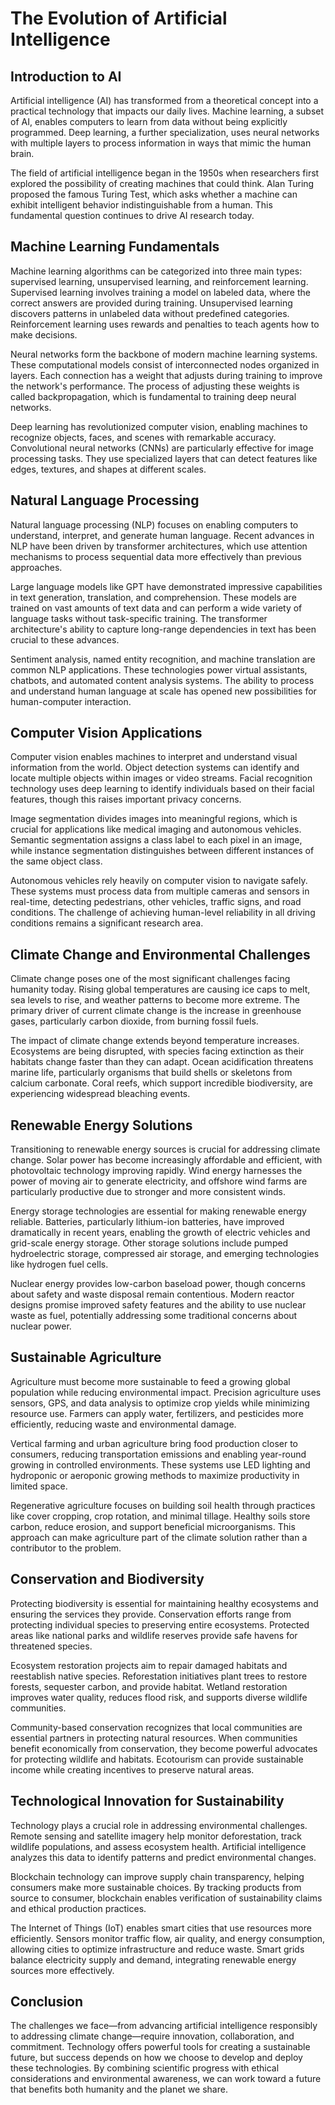 # The Evolution of Artificial Intelligence

## Introduction to AI

Artificial intelligence (AI) has transformed from a theoretical concept into a practical technology that impacts our daily lives. Machine learning, a subset of AI, enables computers to learn from data without being explicitly programmed. Deep learning, a further specialization, uses neural networks with multiple layers to process information in ways that mimic the human brain.

The field of artificial intelligence began in the 1950s when researchers first explored the possibility of creating machines that could think. Alan Turing proposed the famous Turing Test, which asks whether a machine can exhibit intelligent behavior indistinguishable from a human. This fundamental question continues to drive AI research today.

## Machine Learning Fundamentals

Machine learning algorithms can be categorized into three main types: supervised learning, unsupervised learning, and reinforcement learning. Supervised learning involves training a model on labeled data, where the correct answers are provided during training. Unsupervised learning discovers patterns in unlabeled data without predefined categories. Reinforcement learning uses rewards and penalties to teach agents how to make decisions.

Neural networks form the backbone of modern machine learning systems. These computational models consist of interconnected nodes organized in layers. Each connection has a weight that adjusts during training to improve the network's performance. The process of adjusting these weights is called backpropagation, which is fundamental to training deep neural networks.

Deep learning has revolutionized computer vision, enabling machines to recognize objects, faces, and scenes with remarkable accuracy. Convolutional neural networks (CNNs) are particularly effective for image processing tasks. They use specialized layers that can detect features like edges, textures, and shapes at different scales.

## Natural Language Processing

Natural language processing (NLP) focuses on enabling computers to understand, interpret, and generate human language. Recent advances in NLP have been driven by transformer architectures, which use attention mechanisms to process sequential data more effectively than previous approaches.

Large language models like GPT have demonstrated impressive capabilities in text generation, translation, and comprehension. These models are trained on vast amounts of text data and can perform a wide variety of language tasks without task-specific training. The transformer architecture's ability to capture long-range dependencies in text has been crucial to these advances.

Sentiment analysis, named entity recognition, and machine translation are common NLP applications. These technologies power virtual assistants, chatbots, and automated content analysis systems. The ability to process and understand human language at scale has opened new possibilities for human-computer interaction.

## Computer Vision Applications

Computer vision enables machines to interpret and understand visual information from the world. Object detection systems can identify and locate multiple objects within images or video streams. Facial recognition technology uses deep learning to identify individuals based on their facial features, though this raises important privacy concerns.

Image segmentation divides images into meaningful regions, which is crucial for applications like medical imaging and autonomous vehicles. Semantic segmentation assigns a class label to each pixel in an image, while instance segmentation distinguishes between different instances of the same object class.

Autonomous vehicles rely heavily on computer vision to navigate safely. These systems must process data from multiple cameras and sensors in real-time, detecting pedestrians, other vehicles, traffic signs, and road conditions. The challenge of achieving human-level reliability in all driving conditions remains a significant research area.

## Climate Change and Environmental Challenges

Climate change poses one of the most significant challenges facing humanity today. Rising global temperatures are causing ice caps to melt, sea levels to rise, and weather patterns to become more extreme. The primary driver of current climate change is the increase in greenhouse gases, particularly carbon dioxide, from burning fossil fuels.

The impact of climate change extends beyond temperature increases. Ecosystems are being disrupted, with species facing extinction as their habitats change faster than they can adapt. Ocean acidification threatens marine life, particularly organisms that build shells or skeletons from calcium carbonate. Coral reefs, which support incredible biodiversity, are experiencing widespread bleaching events.

## Renewable Energy Solutions

Transitioning to renewable energy sources is crucial for addressing climate change. Solar power has become increasingly affordable and efficient, with photovoltaic technology improving rapidly. Wind energy harnesses the power of moving air to generate electricity, and offshore wind farms are particularly productive due to stronger and more consistent winds.

Energy storage technologies are essential for making renewable energy reliable. Batteries, particularly lithium-ion batteries, have improved dramatically in recent years, enabling the growth of electric vehicles and grid-scale energy storage. Other storage solutions include pumped hydroelectric storage, compressed air storage, and emerging technologies like hydrogen fuel cells.

Nuclear energy provides low-carbon baseload power, though concerns about safety and waste disposal remain contentious. Modern reactor designs promise improved safety features and the ability to use nuclear waste as fuel, potentially addressing some traditional concerns about nuclear power.

## Sustainable Agriculture

Agriculture must become more sustainable to feed a growing global population while reducing environmental impact. Precision agriculture uses sensors, GPS, and data analysis to optimize crop yields while minimizing resource use. Farmers can apply water, fertilizers, and pesticides more efficiently, reducing waste and environmental damage.

Vertical farming and urban agriculture bring food production closer to consumers, reducing transportation emissions and enabling year-round growing in controlled environments. These systems use LED lighting and hydroponic or aeroponic growing methods to maximize productivity in limited space.

Regenerative agriculture focuses on building soil health through practices like cover cropping, crop rotation, and minimal tillage. Healthy soils store carbon, reduce erosion, and support beneficial microorganisms. This approach can make agriculture part of the climate solution rather than a contributor to the problem.

## Conservation and Biodiversity

Protecting biodiversity is essential for maintaining healthy ecosystems and ensuring the services they provide. Conservation efforts range from protecting individual species to preserving entire ecosystems. Protected areas like national parks and wildlife reserves provide safe havens for threatened species.

Ecosystem restoration projects aim to repair damaged habitats and reestablish native species. Reforestation initiatives plant trees to restore forests, sequester carbon, and provide habitat. Wetland restoration improves water quality, reduces flood risk, and supports diverse wildlife communities.

Community-based conservation recognizes that local communities are essential partners in protecting natural resources. When communities benefit economically from conservation, they become powerful advocates for protecting wildlife and habitats. Ecotourism can provide sustainable income while creating incentives to preserve natural areas.

## Technological Innovation for Sustainability

Technology plays a crucial role in addressing environmental challenges. Remote sensing and satellite imagery help monitor deforestation, track wildlife populations, and assess ecosystem health. Artificial intelligence analyzes this data to identify patterns and predict environmental changes.

Blockchain technology can improve supply chain transparency, helping consumers make more sustainable choices. By tracking products from source to consumer, blockchain enables verification of sustainability claims and ethical production practices.

The Internet of Things (IoT) enables smart cities that use resources more efficiently. Sensors monitor traffic flow, air quality, and energy consumption, allowing cities to optimize infrastructure and reduce waste. Smart grids balance electricity supply and demand, integrating renewable energy sources more effectively.

## Conclusion

The challenges we face—from advancing artificial intelligence responsibly to addressing climate change—require innovation, collaboration, and commitment. Technology offers powerful tools for creating a sustainable future, but success depends on how we choose to develop and deploy these technologies. By combining scientific progress with ethical considerations and environmental awareness, we can work toward a future that benefits both humanity and the planet we share.

